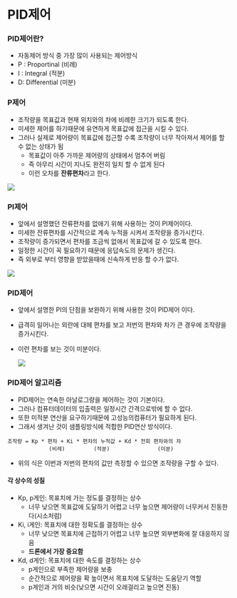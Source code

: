 # PID제어

### PID제어란?

- 자동제어 방식 중 가장 많이 사용되는 제어방식
- P : Proportinal (비례)
- I : Integral (적분)
- D: Differential (미분)



### P제어

- 조작량을 목표값과 현재 위치와의 차에 비례한 크기가 되도록 한다.
- 미세한 제어를 하기때문에 유연하게 목표값에 접근을 시킬 수 있다.
- 그러나 실제로 제어량이 목표값에 접근할 수록 조작량이 너무 작아져서 제어를 할 수 없는 상태가 됨
  - 목표값이 아주 가까운 제어량의 상태에서 멈추어 버림
  - 즉 아무리 시간이 지나도 완전히 일치 할 수 없게 된다
  - 이런 오차를 **잔류편차**라고 한다.

![](http://www.ktechno.co.kr/pictech/img_pic/pid02.gif)

### PI제어

- 앞에서 설명했던 잔류편차를 없애기 위해 사용하는 것이 PI제어이다.
- 미세한 잔류편차를 시간적으로 계속 누적을 시켜서 조작량을 증가시킨다.
- 조작량이 증가되면서 편차를 조금씩 없애서 목표값에 갈 수 있도록 한다. 
- 일정한 시간이 꼭 필요하기 때문에 응답속도의 문제가 생긴다.
- 즉 외부로 부터 영향을 받았을때에  신속하게 반응 할 수가 없다.

![](http://www.ktechno.co.kr/pictech/img_pic/pid03.gif)

### PID제어

- 앞에서 설명한 PI의 단점을 보완하기 위해 사용한 것이 PID제어 이다.

- 급격히 일어나는 외란에 대헤 편차를 보고 저번의 편차와 차가 큰 경우에 조작량을 증가시킨다.

- 이런 편차를 보는 것이 미분이다. 

  ![](http://www.ktechno.co.kr/pictech/img_pic/pid04.gif)

### PID제어 알고리즘

- PID제어는 연속한 아날로그량을 제어하는 것이 기본이다.
- 그러나 컴퓨터데이터의 입출력은 일정시간 간격으로밖에 할 수  없다.
- 또한 미적분 연산을 요구하기때문에 고성능의컴퓨터가 필요하게 된다.
- 그래서 생겨난 것이 샘플링방식에 적합한 PID연산 방식이다.

```
조작량 = Kp * 편차 + Ki * 편차의 누적값 + Kd * 전회 편차와의 차
             (비례)         (적분)               (미분)
```

- 위의 식은 이번과 저번의 편차의 값만 측정할 수 있으면 조작량을 구할 수 있다.

#### 각 상수의 성질

- Kp, p게인: 목표치에 가는 정도를 결정하는 상수
  - 너무 낮으면 목표값에 도달하기 어렵고 너무 높으면 제어량이 너무커서 진동한다(시소처럼)
- Ki, i게인: 목표치에 대한 정확도를 결정하는 상수
  - 너무 낮으면 목표치에 근접하기 어렵고 너무 높으면 외부변화에 잘 대응하지 않음
  - **드론에서 가장 중요함**
- Kd, d게인: 목표치에 대한 속도를 결정하는 상수
  - p게인으로 부족한 제어량을 보충
  - 순간적으로 제어량을 확 높이면서 목표치에 도달하는 도움닫기 역할
  - p게인과 거의 비슷(낮으면 시간이 오래걸리고 높으면 진동)